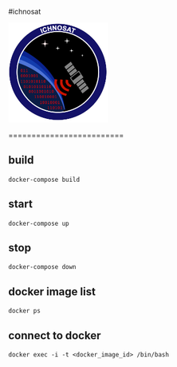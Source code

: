 #ichnosat


<img src="https://raw.githubusercontent.com/SardegnaClimaOnlus/ichnosat/master/logo.png" alt="alt text" width="200" height="200">

=========================
## build
```
docker-compose build
```

## start
```
docker-compose up
```


## stop
```
docker-compose down
```

## docker image list
```
docker ps
```

## connect to docker
```
docker exec -i -t <docker_image_id> /bin/bash
```
